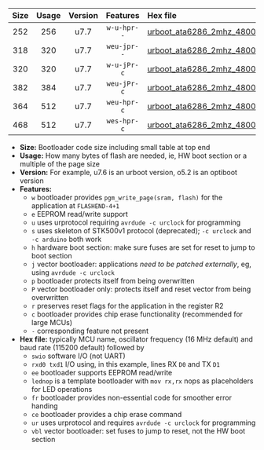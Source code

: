 |Size|Usage|Version|Features|Hex file|
|:-:|:-:|:-:|:-:|:--|
|252|256|u7.7|`w-u-hpr--`|[urboot_ata6286_2mhz_4800bps_swio_rxb0_txb1_ur.hex](https://raw.githubusercontent.com/stefanrueger/urboot.hex/main/mcus/ata6286/fcpu_2mhz/4800_bps/urboot_ata6286_2mhz_4800bps_swio_rxb0_txb1_ur.hex)|
|318|320|u7.7|`weu-jpr--`|[urboot_ata6286_2mhz_4800bps_swio_rxb0_txb1_ee_ur_vbl.hex](https://raw.githubusercontent.com/stefanrueger/urboot.hex/main/mcus/ata6286/fcpu_2mhz/4800_bps/urboot_ata6286_2mhz_4800bps_swio_rxb0_txb1_ee_ur_vbl.hex)|
|320|320|u7.7|`w-u-jPr-c`|[urboot_ata6286_2mhz_4800bps_swio_rxb0_txb1_lednop_fr_ce_ur_vbl.hex](https://raw.githubusercontent.com/stefanrueger/urboot.hex/main/mcus/ata6286/fcpu_2mhz/4800_bps/urboot_ata6286_2mhz_4800bps_swio_rxb0_txb1_lednop_fr_ce_ur_vbl.hex)|
|382|384|u7.7|`weu-jPr-c`|[urboot_ata6286_2mhz_4800bps_swio_rxb0_txb1_ee_lednop_fr_ce_ur_vbl.hex](https://raw.githubusercontent.com/stefanrueger/urboot.hex/main/mcus/ata6286/fcpu_2mhz/4800_bps/urboot_ata6286_2mhz_4800bps_swio_rxb0_txb1_ee_lednop_fr_ce_ur_vbl.hex)|
|364|512|u7.7|`weu-hpr-c`|[urboot_ata6286_2mhz_4800bps_swio_rxb0_txb1_ee_lednop_fr_ce_ur.hex](https://raw.githubusercontent.com/stefanrueger/urboot.hex/main/mcus/ata6286/fcpu_2mhz/4800_bps/urboot_ata6286_2mhz_4800bps_swio_rxb0_txb1_ee_lednop_fr_ce_ur.hex)|
|468|512|u7.7|`wes-hpr-c`|[urboot_ata6286_2mhz_4800bps_swio_rxb0_txb1_ee_lednop_fr_ce.hex](https://raw.githubusercontent.com/stefanrueger/urboot.hex/main/mcus/ata6286/fcpu_2mhz/4800_bps/urboot_ata6286_2mhz_4800bps_swio_rxb0_txb1_ee_lednop_fr_ce.hex)|

- **Size:** Bootloader code size including small table at top end
- **Usage:** How many bytes of flash are needed, ie, HW boot section or a multiple of the page size
- **Version:** For example, u7.6 is an urboot version, o5.2 is an optiboot version
- **Features:**
  + `w` bootloader provides `pgm_write_page(sram, flash)` for the application at `FLASHEND-4+1`
  + `e` EEPROM read/write support
  + `u` uses urprotocol requiring `avrdude -c urclock` for programming
  + `s` uses skeleton of STK500v1 protocol (deprecated); `-c urclock` and `-c arduino` both work
  + `h` hardware boot section: make sure fuses are set for reset to jump to boot section
  + `j` vector bootloader: applications *need to be patched externally*, eg, using `avrdude -c urclock`
  + `p` bootloader protects itself from being overwritten
  + `P` vector bootloader only: protects itself and reset vector from being overwritten
  + `r` preserves reset flags for the application in the register R2
  + `c` bootloader provides chip erase functionality (recommended for large MCUs)
  + `-` corresponding feature not present
- **Hex file:** typically MCU name, oscillator frequency (16 MHz default) and baud rate (115200 default) followed by
  + `swio` software I/O (not UART)
  + `rxd0 txd1` I/O using, in this example, lines RX `D0` and TX `D1`
  + `ee` bootloader supports EEPROM read/write
  + `lednop` is a template bootloader with `mov rx,rx` nops as placeholders for LED operations
  + `fr` bootloader provides non-essential code for smoother error handing
  + `ce` bootloader provides a chip erase command
  + `ur` uses urprotocol and requires `avrdude -c urclock` for programming
  + `vbl` vector bootloader: set fuses to jump to reset, not the HW boot section
